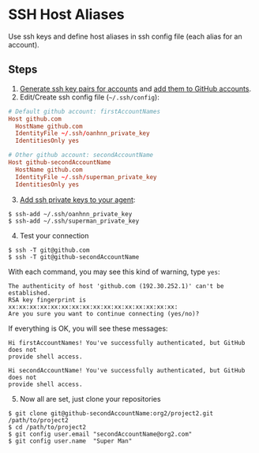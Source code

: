 # SSH Host Aliases

Use ssh keys and define host aliases in ssh config file (each alias for an account).

## Steps

1. [Generate ssh key pairs for accounts](https://help.github.com/articles/generating-a-new-ssh-key/)
and [add them to GitHub accounts](https://help.github.com/articles/adding-a-new-ssh-key-to-your-github-account/).
2. Edit/Create ssh config file (`~/.ssh/config`):

```conf
# Default github account: firstAccountNames
Host github.com
  HostName github.com
  IdentityFile ~/.ssh/oanhnn_private_key
  IdentitiesOnly yes

# Other github account: secondAccountName
Host github-secondAccountName
  HostName github.com
  IdentityFile ~/.ssh/superman_private_key
  IdentitiesOnly yes
```

3. [Add ssh private keys to your agent](https://help.github.com/articles/adding-a-new-ssh-key-to-the-ssh-agent/):

```shell
$ ssh-add ~/.ssh/oanhnn_private_key
$ ssh-add ~/.ssh/superman_private_key
```

4. Test your connection

```shell
$ ssh -T git@github.com
$ ssh -T git@github-secondAccountName
```

   With each command, you may see this kind of warning, type `yes`:

```shell
The authenticity of host 'github.com (192.30.252.1)' can't be established.
RSA key fingerprint is xx:xx:xx:xx:xx:xx:xx:xx:xx:xx:xx:xx:xx:xx:xx:xx:
Are you sure you want to continue connecting (yes/no)?
```

   If everything is OK, you will see these messages:

```shell
Hi firstAccountNames! You've successfully authenticated, but GitHub does not
provide shell access.
```

```shell
Hi secondAccountName! You've successfully authenticated, but GitHub does not
provide shell access.
```

5. Now all are set, just clone your repositories

```shell
$ git clone git@github-secondAccountName:org2/project2.git /path/to/project2
$ cd /path/to/project2
$ git config user.email "secondAccountName@org2.com"
$ git config user.name  "Super Man"
```


